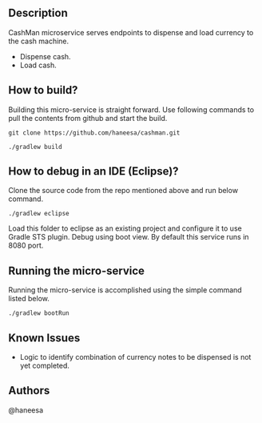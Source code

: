 ## Description
CashMan microservice serves endpoints to dispense and load currency to the cash machine.

* Dispense cash.
* Load cash.

## How to build?
Building this micro-service is straight forward. Use following commands to pull the contents from github and start the build.

```
git clone https://github.com/haneesa/cashman.git
```

```
./gradlew build
```

## How to debug in an IDE (Eclipse)?
Clone the source code from the repo mentioned above and run below command.

```
./gradlew eclipse
```

Load this folder to eclipse as an existing project and configure it to use Gradle STS plugin.
Debug using boot view. By default this service runs in 8080 port.


## Running the micro-service
Running the micro-service is accomplished using the simple command listed below.
```
./gradlew bootRun
```

## Known Issues
- Logic to identify combination of currency notes to be dispensed is not yet completed.

## Authors
@haneesa


